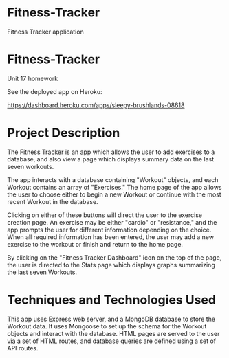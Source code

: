 # Fitness-Tracker

Fitness Tracker application

# Fitness-Tracker

Unit 17 homework

See the deployed app on Heroku:

https://dashboard.heroku.com/apps/sleepy-brushlands-08618

# Project Description

The Fitness Tracker is an app which allows the user to add exercises to a database, and also view a page which displays summary data on the last seven workouts.

The app interacts with a database containing "Workout" objects, and each Workout contains an array of "Exercises." The home page of the app allows the user to choose either to begin a new Workout or continue with the most recent Workout in the database.

Clicking on either of these buttons will direct the user to the exercise creation page. An exercise may be either "cardio" or "resistance," and the app prompts the user for different information depending on the choice. When all required information has been entered, the user may add a new exercise to the workout or finish and return to the home page.

By clicking on the "Fitness Tracker Dashboard" icon on the top of the page, the user is directed to the Stats page which displays graphs summarizing the last seven Workouts.

# Techniques and Technologies Used

This app uses Express web server, and a MongoDB database to store the Workout data. It uses Mongoose to set up the schema for the Workout objects and interact with the database. HTML pages are served to the user via a set of HTML routes, and database queries are defined using a set of API routes.
